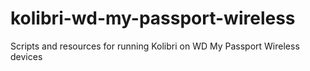 # kolibri-wd-my-passport-wireless
Scripts and resources for running Kolibri on WD My Passport Wireless devices
